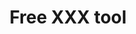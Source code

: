 ---
title: Free XXX tool
top_content: |-
      This tool should take around 10 minutes to complete.

      Our research has shown that when teams have skills and behaviours in the following three core areas, they’re more likely to be successful at experimenting and problem solving. This means they are more effective, efficient and impactful in their work.
block_one_title: Working together
block_one_content: Engaging with citizens and stakeholders to create shared ownership of new solutions.
block_two_title: Leading Change
block_two_content: Mobilising resources and support to make change happen.
block_three_title: Accelerating Learning
block_three_content: Exploring and iterating new ideas to inform and validate solutions.
bottom_content: |-
  Each of the three areas relates to a specific set of skills and behaviours.

  We wouldn’t expect for one individual to have all these; instead, they should be spread across a wider team. The challenge (and opportunity) is to combine them in ways that make the team greater than its individual members.

  You as an individual might still have a range of these skills (at varying degrees of strength and weakness) across all three areas. Or you may naturally gravitate to only one or two of them.
---